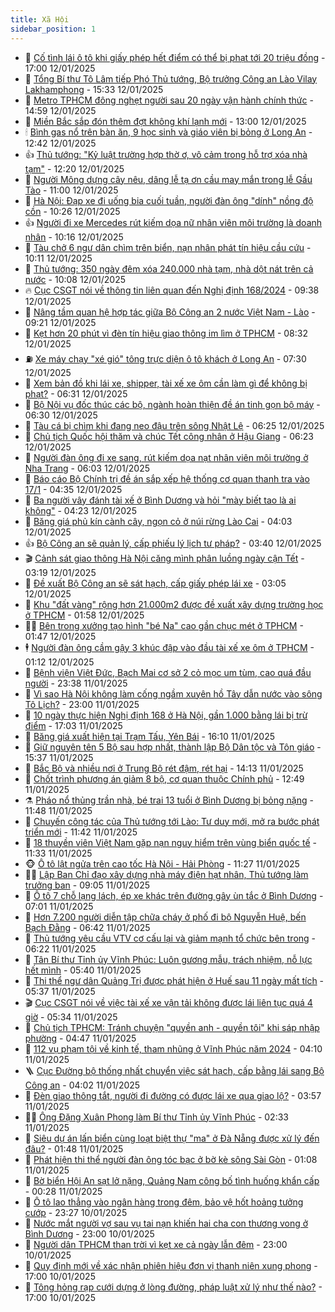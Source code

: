 ```yaml
---
title: Xã Hội
sidebar_position: 1
---
```


<!-- dantri-xa-hoi:START -->
- 🫣 [Cố tình lái ô tô khi giấy phép hết điểm có thể bị phạt tới 20 triệu đồng](https://dantri.com.vn/xa-hoi/co-tinh-lai-o-to-khi-giay-phep-het-diem-co-the-bi-phat-toi-20-trieu-dong-20250112231403419.htm) - 17:00 12/01/2025
- 💼 [Tổng Bí thư Tô Lâm tiếp Phó Thủ tướng, Bộ trưởng Công an Lào Vilay Lakhamphong](https://dantri.com.vn/xa-hoi/tong-bi-thu-to-lam-tiep-pho-thu-tuong-bo-truong-cong-an-lao-vilay-lakhamphong-20250112223257188.htm) - 15:33 12/01/2025
- 🎊 [Metro TPHCM đông nghẹt người sau 20 ngày vận hành chính thức](https://dantri.com.vn/xa-hoi/metro-tphcm-dong-nghet-nguoi-sau-20-ngay-van-hanh-chinh-thuc-20250112202622016.htm) - 14:59 12/01/2025
- 🙉 [Miền Bắc sắp đón thêm đợt không khí lạnh mới](https://dantri.com.vn/xa-hoi/mien-bac-sap-don-them-dot-khong-khi-lanh-moi-20250112194505814.htm) - 13:00 12/01/2025
- 🕯 [Bình gas nổ trên bàn ăn, 9 học sinh và giáo viên bị bỏng ở Long An](https://dantri.com.vn/xa-hoi/binh-gas-no-tren-ban-an-9-hoc-sinh-va-giao-vien-bi-bong-o-long-an-20250112193131290.htm) - 12:42 12/01/2025
- 👍 [Thủ tướng: &quot;Kỷ luật trường hợp thờ ơ, vô cảm trong hỗ trợ xóa nhà tạm&quot;](https://dantri.com.vn/xa-hoi/thu-tuong-ky-luat-truong-hop-tho-o-vo-cam-trong-ho-tro-xoa-nha-tam-20250112190720912.htm) - 12:20 12/01/2025
- 🤖 [Người Mông dựng cây nêu, dâng lễ tạ ơn cầu may mắn trong lễ Gầu Tào](https://dantri.com.vn/xa-hoi/nguoi-mong-dung-cay-neu-dang-le-ta-on-cau-may-man-trong-le-gau-tao-20250112123551821.htm) - 11:00 12/01/2025
- 🙉 [Hà Nội: Đạp xe đi uống bia cuối tuần, người đàn ông &quot;dính&quot; nồng độ cồn](https://dantri.com.vn/xa-hoi/ha-noi-dap-xe-di-uong-bia-cuoi-tuan-nguoi-dan-ong-dinh-nong-do-con-20250112171830710.htm) - 10:26 12/01/2025
- 👍 [Người đi xe Mercedes rút kiếm dọa nữ nhân viên môi trường là doanh nhân](https://dantri.com.vn/xa-hoi/nguoi-di-xe-mercedes-rut-kiem-doa-nu-nhan-vien-moi-truong-la-doanh-nhan-20250112165857525.htm) - 10:16 12/01/2025
- 🗽 [Tàu chở 6 ngư dân chìm trên biển, nạn nhân phát tín hiệu cầu cứu](https://dantri.com.vn/xa-hoi/tau-cho-6-ngu-dan-chim-tren-bien-nan-nhan-phat-tin-hieu-cau-cuu-20250112154448764.htm) - 10:11 12/01/2025
- 🗽 [Thủ tướng: 350 ngày đêm xóa 240.000 nhà tạm, nhà dột nát trên cả nước](https://dantri.com.vn/xa-hoi/thu-tuong-350-ngay-dem-xoa-240000-nha-tam-nha-dot-nat-tren-ca-nuoc-20250112165019054.htm) - 10:08 12/01/2025
- 🔥 [Cục CSGT nói về thông tin liên quan đến Nghị định 168/2024](https://dantri.com.vn/xa-hoi/cuc-csgt-noi-ve-thong-tin-lien-quan-den-nghi-dinh-1682024-20250112163127918.htm) - 09:38 12/01/2025
- 🦒 [Nâng tầm quan hệ hợp tác giữa Bộ Công an 2 nước Việt Nam - Lào](https://dantri.com.vn/xa-hoi/nang-tam-quan-he-hop-tac-giua-bo-cong-an-2-nuoc-viet-nam-lao-20250112155931910.htm) - 09:21 12/01/2025
- 🧐 [Kẹt hơn 20 phút vì đèn tín hiệu giao thông im lìm ở TPHCM](https://dantri.com.vn/xa-hoi/ket-hon-20-phut-vi-den-tin-hieu-giao-thong-im-lim-o-tphcm-20250112151543027.htm) - 08:32 12/01/2025
- ⛽️ [Xe máy chạy &quot;xé gió&quot; tông trực diện ô tô khách ở Long An](https://dantri.com.vn/xa-hoi/xe-may-chay-xe-gio-tong-truc-dien-o-to-khach-o-long-an-20250112115257278.htm) - 07:30 12/01/2025
- 🚀 [Xem bản đồ khi lái xe, shipper, tài xế xe ôm cần làm gì để không bị phạt?](https://dantri.com.vn/xa-hoi/xem-ban-do-khi-lai-xe-shipper-tai-xe-xe-om-can-lam-gi-de-khong-bi-phat-20250112123739576.htm) - 06:31 12/01/2025
- 🦒 [Bộ Nội vụ đốc thúc các bộ, ngành hoàn thiện đề án tinh gọn bộ máy](https://dantri.com.vn/xa-hoi/bo-noi-vu-doc-thuc-cac-bo-nganh-hoan-thien-de-an-tinh-gon-bo-may-20250112122555079.htm) - 06:30 12/01/2025
- 🦅 [Tàu cá bị chìm khi đang neo đậu trên sông Nhật Lệ](https://dantri.com.vn/xa-hoi/tau-ca-bi-chim-khi-dang-neo-dau-tren-song-nhat-le-20250112125204087.htm) - 06:25 12/01/2025
- 🚀 [Chủ tịch Quốc hội thăm và chúc Tết công nhân ở Hậu Giang](https://dantri.com.vn/xa-hoi/chu-tich-quoc-hoi-tham-va-chuc-tet-cong-nhan-o-hau-giang-20250112122925772.htm) - 06:23 12/01/2025
- 🦅 [Người đàn ông đi xe sang, rút kiếm dọa nạt nhân viên môi trường ở Nha Trang](https://dantri.com.vn/xa-hoi/nguoi-dan-ong-di-xe-sang-rut-kiem-doa-nat-nhan-vien-moi-truong-o-nha-trang-20250112121239595.htm) - 06:03 12/01/2025
- 🤠 [Báo cáo Bộ Chính trị đề án sắp xếp hệ thống cơ quan thanh tra vào 17/1](https://dantri.com.vn/xa-hoi/bao-cao-bo-chinh-tri-de-an-sap-xep-he-thong-co-quan-thanh-tra-vao-171-20250112112833968.htm) - 04:35 12/01/2025
- 💄 [Ba người vây đánh tài xế ở Bình Dương và hỏi &quot;mày biết tao là ai không&quot;](https://dantri.com.vn/xa-hoi/ba-nguoi-vay-danh-tai-xe-o-binh-duong-va-hoi-may-biet-tao-la-ai-khong-20250112105915138.htm) - 04:23 12/01/2025
- 🥷 [Băng giá phủ kín cành cây, ngọn cỏ ở núi rừng Lào Cai](https://dantri.com.vn/xa-hoi/bang-gia-phu-kin-canh-cay-ngon-co-o-nui-rung-lao-cai-20250112105016691.htm) - 04:03 12/01/2025
- 👍 [Bộ Công an sẽ quản lý, cấp phiếu lý lịch tư pháp?](https://dantri.com.vn/xa-hoi/bo-cong-an-se-quan-ly-cap-phieu-ly-lich-tu-phap-20250112103441772.htm) - 03:40 12/01/2025
- 🎬 [Cảnh sát giao thông Hà Nội căng mình phân luồng ngày cận Tết](https://dantri.com.vn/xa-hoi/canh-sat-giao-thong-ha-noi-cang-minh-phan-luong-ngay-can-tet-20250112100656300.htm) - 03:19 12/01/2025
- 🦒 [Đề xuất Bộ Công an sẽ sát hạch, cấp giấy phép lái xe](https://dantri.com.vn/xa-hoi/de-xuat-bo-cong-an-se-sat-hach-cap-giay-phep-lai-xe-20250112094916737.htm) - 03:05 12/01/2025
- 🌊 [Khu &quot;đất vàng&quot; rộng hơn 21.000m2 được đề xuất xây dựng trường học ở TPHCM](https://dantri.com.vn/xa-hoi/khu-dat-vang-rong-hon-21000m2-duoc-de-xuat-xay-dung-truong-hoc-o-tphcm-20250108214852661.htm) - 01:58 12/01/2025
- 🧑‍💻 [Bên trong xưởng tạo hình &quot;bé Na&quot; cao gần chục mét ở TPHCM](https://dantri.com.vn/xa-hoi/ben-trong-xuong-tao-hinh-be-na-cao-gan-chuc-met-o-tphcm-20250111160220350.htm) - 01:47 12/01/2025
- 🕴 [Người đàn ông cầm gậy 3 khúc đập vào đầu tài xế xe ôm ở TPHCM](https://dantri.com.vn/xa-hoi/nguoi-dan-ong-cam-gay-3-khuc-dap-vao-dau-tai-xe-xe-om-o-tphcm-20250112075059052.htm) - 01:12 12/01/2025
- 🤔 [Bệnh viện Việt Đức, Bạch Mai cơ sở 2 cỏ mọc um tùm, cao quá đầu người](https://dantri.com.vn/xa-hoi/benh-vien-viet-duc-bach-mai-co-so-2-co-moc-um-tum-cao-qua-dau-nguoi-20250112013841813.htm) - 23:38 11/01/2025
- 💄 [Vì sao Hà Nội không làm cống ngầm xuyên hồ Tây dẫn nước vào sông Tô Lịch?](https://dantri.com.vn/xa-hoi/vi-sao-ha-noi-khong-lam-cong-ngam-xuyen-ho-tay-dan-nuoc-vao-song-to-lich-20250111212113468.htm) - 23:00 11/01/2025
- 🧠 [10 ngày thực hiện Nghị định 168 ở Hà Nội, gần 1.000 bằng lái bị trừ điểm](https://dantri.com.vn/xa-hoi/10-ngay-thuc-hien-nghi-dinh-168-o-ha-noi-gan-1000-bang-lai-bi-tru-diem-20250111223841038.htm) - 17:03 11/01/2025
- 🦣 [Băng giá xuất hiện tại Trạm Tấu, Yên Bái](https://dantri.com.vn/xa-hoi/bang-gia-xuat-hien-tai-tram-tau-yen-bai-20250111230253996.htm) - 16:10 11/01/2025
- 💫 [Giữ nguyên tên 5 Bộ sau hợp nhất, thành lập Bộ Dân tộc và Tôn giáo](https://dantri.com.vn/xa-hoi/giu-nguyen-ten-5-bo-sau-hop-nhat-thanh-lap-bo-dan-toc-va-ton-giao-20250111223653129.htm) - 15:37 11/01/2025
- 🚀 [Bắc Bộ và nhiều nơi ở Trung Bộ rét đậm, rét hại](https://dantri.com.vn/xa-hoi/bac-bo-va-nhieu-noi-o-trung-bo-ret-dam-ret-hai-20250111201442510.htm) - 14:13 11/01/2025
- 🤔 [Chốt trình phương án giảm 8 bộ, cơ quan thuộc Chính phủ](https://dantri.com.vn/xa-hoi/chot-trinh-phuong-an-giam-8-bo-co-quan-thuoc-chinh-phu-20250111081755434.htm) - 12:49 11/01/2025
- ⚗️ [Pháo nổ thủng trần nhà, bé trai 13 tuổi ở Bình Dương bị bỏng nặng](https://dantri.com.vn/xa-hoi/phao-no-thung-tran-nha-be-trai-13-tuoi-o-binh-duong-bi-bong-nang-20250111183455924.htm) - 11:48 11/01/2025
- 🫶 [Chuyến công tác của Thủ tướng tới Lào: Tư duy mới, mở ra bước phát triển mới](https://dantri.com.vn/xa-hoi/chuyen-cong-tac-cua-thu-tuong-toi-lao-tu-duy-moi-mo-ra-buoc-phat-trien-moi-20250111184227101.htm) - 11:42 11/01/2025
- 🌮 [18 thuyền viên Việt Nam gặp nạn nguy hiểm trên vùng biển quốc tế](https://dantri.com.vn/xa-hoi/18-thuyen-vien-viet-nam-gap-nan-nguy-hiem-tren-vung-bien-quoc-te-20250111170519330.htm) - 11:33 11/01/2025
- 🐵 [Ô tô lật ngửa trên cao tốc Hà Nội - Hải Phòng](https://dantri.com.vn/xa-hoi/o-to-lat-ngua-tren-cao-toc-ha-noi-hai-phong-20250111171446334.htm) - 11:27 11/01/2025
- 🧑‍🏫 [Lập Ban Chỉ đạo xây dựng nhà máy điện hạt nhân, Thủ tướng làm trưởng ban](https://dantri.com.vn/xa-hoi/lap-ban-chi-dao-xay-dung-nha-may-dien-hat-nhan-thu-tuong-lam-truong-ban-20250111160155494.htm) - 09:05 11/01/2025
- 💫 [Ô tô 7 chỗ lạng lách, ép xe khác trên đường gây ùn tắc ở Bình Dương](https://dantri.com.vn/xa-hoi/o-to-7-cho-lang-lach-ep-xe-khac-tren-duong-gay-un-tac-o-binh-duong-20250111133037791.htm) - 07:01 11/01/2025
- 🦩 [Hơn 7.200 người diễn tập chữa cháy ở phố đi bộ Nguyễn Huệ, bến Bạch Đằng](https://dantri.com.vn/xa-hoi/hon-7200-nguoi-dien-tap-chua-chay-o-pho-di-bo-nguyen-hue-ben-bach-dang-20250111120631642.htm) - 06:42 11/01/2025
- 🦄 [Thủ tướng yêu cầu VTV cơ cấu lại và giảm mạnh tổ chức bên trong](https://dantri.com.vn/xa-hoi/thu-tuong-yeu-cau-vtv-co-cau-lai-va-giam-manh-to-chuc-ben-trong-20250111125728906.htm) - 06:22 11/01/2025
- 💂 [Tân Bí thư Tỉnh ủy Vĩnh Phúc: Luôn gương mẫu, trách nhiệm, nỗ lực hết mình](https://dantri.com.vn/xa-hoi/tan-bi-thu-tinh-uy-vinh-phuc-luon-guong-mau-trach-nhiem-no-luc-het-minh-20250111123626676.htm) - 05:40 11/01/2025
- 💄 [Thi thể ngư dân Quảng Trị được phát hiện ở Huế sau 11 ngày mất tích](https://dantri.com.vn/xa-hoi/thi-the-ngu-dan-quang-tri-duoc-phat-hien-o-hue-sau-11-ngay-mat-tich-20250111110128077.htm) - 05:37 11/01/2025
- 🎬 [Cục CSGT nói về việc tài xế xe vận tải không được lái liên tục quá 4 giờ](https://dantri.com.vn/xa-hoi/cuc-csgt-noi-ve-viec-tai-xe-xe-van-tai-khong-duoc-lai-lien-tuc-qua-4-gio-20250111113940707.htm) - 05:34 11/01/2025
- 👀 [Chủ tịch TPHCM: Tránh chuyện &quot;quyền anh - quyền tôi&quot; khi sáp nhập phường](https://dantri.com.vn/xa-hoi/chu-tich-tphcm-tranh-chuyen-quyen-anh-quyen-toi-khi-sap-nhap-phuong-20250111111828299.htm) - 04:47 11/01/2025
- 💃 [112 vụ phạm tội về kinh tế, tham nhũng ở Vĩnh Phúc năm 2024](https://dantri.com.vn/xa-hoi/112-vu-pham-toi-ve-kinh-te-tham-nhung-o-vinh-phuc-nam-2024-20250111101825029.htm) - 04:10 11/01/2025
- 🪜 [Cục Đường bộ thống nhất chuyển việc sát hạch, cấp bằng lái sang Bộ Công an](https://dantri.com.vn/xa-hoi/cuc-duong-bo-thong-nhat-chuyen-viec-sat-hach-cap-bang-lai-sang-bo-cong-an-20250111095841270.htm) - 04:02 11/01/2025
- 📝 [Đèn giao thông tắt, người đi đường có được lái xe qua giao lộ?](https://dantri.com.vn/xa-hoi/den-giao-thong-tat-nguoi-di-duong-co-duoc-lai-xe-qua-giao-lo-20250111090728976.htm) - 03:57 11/01/2025
- 🧑‍💻 [Ông Đặng Xuân Phong làm Bí thư Tỉnh ủy Vĩnh Phúc](https://dantri.com.vn/xa-hoi/ong-dang-xuan-phong-lam-bi-thu-tinh-uy-vinh-phuc-20250111092507340.htm) - 02:33 11/01/2025
- 👺 [Siêu dự án lấn biển cùng loạt biệt thự &quot;ma&quot; ở Đà Nẵng được xử lý đến đâu?](https://dantri.com.vn/xa-hoi/sieu-du-an-lan-bien-cung-loat-biet-thu-ma-o-da-nang-duoc-xu-ly-den-dau-20250110122518200.htm) - 01:48 11/01/2025
- 🌮 [Phát hiện thi thể người đàn ông tóc bạc ở bờ kè sông Sài Gòn](https://dantri.com.vn/xa-hoi/phat-hien-thi-the-nguoi-dan-ong-toc-bac-o-bo-ke-song-sai-gon-20250111010359407.htm) - 01:08 11/01/2025
- 🤭 [Bờ biển Hội An sạt lở nặng, Quảng Nam công bố tình huống khẩn cấp](https://dantri.com.vn/xa-hoi/bo-bien-hoi-an-sat-lo-nang-quang-nam-cong-bo-tinh-huong-khan-cap-20250111065003225.htm) - 00:28 11/01/2025
- 💪 [Ô tô lao thẳng vào ngân hàng trong đêm, bảo vệ hốt hoảng tưởng cướp](https://dantri.com.vn/xa-hoi/o-to-lao-thang-vao-ngan-hang-trong-dem-bao-ve-hot-hoang-tuong-cuop-20250111013142296.htm) - 23:27 10/01/2025
- 🧰 [Nước mắt người vợ sau vụ tai nạn khiến hai cha con thương vong ở Bình Dương](https://dantri.com.vn/xa-hoi/nuoc-mat-nguoi-vo-sau-vu-tai-nan-khien-hai-cha-con-thuong-vong-o-binh-duong-20250110202459018.htm) - 23:00 10/01/2025
- 🤡 [Người dân TPHCM than trời vì kẹt xe cả ngày lẫn đêm](https://dantri.com.vn/xa-hoi/nguoi-dan-tphcm-than-troi-vi-ket-xe-ca-ngay-lan-dem-20250109205356765.htm) - 23:00 10/01/2025
- 🦆 [Quy định mới về xác nhận phiên hiệu đơn vị thanh niên xung phong](https://dantri.com.vn/xa-hoi/quy-dinh-moi-ve-xac-nhan-phien-hieu-don-vi-thanh-nien-xung-phong-20250110213155820.htm) - 17:00 10/01/2025
- 🦍 [Tông hỏng rạp cưới dựng ở lòng đường, pháp luật xử lý như thế nào?](https://dantri.com.vn/xa-hoi/tong-hong-rap-cuoi-dung-o-long-duong-phap-luat-xu-ly-nhu-the-nao-20250110214335296.htm) - 17:00 10/01/2025<!-- dantri-xa-hoi:END -->
